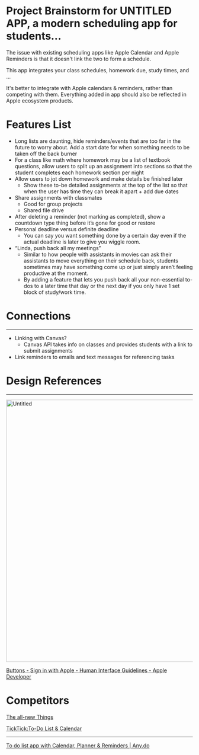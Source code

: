 # Project Brainstorm for UNTITLED APP, a modern scheduling app for students…

The issue with existing scheduling apps like Apple Calendar and Apple Reminders is that it doesn't link the two to form a schedule.

This app integrates your class schedules, homework due, study times, and ...

It's better to integrate with Apple calendars & reminders, rather than competing with them. Everything added in app should also be reflected in Apple ecosystem products.

# Features List

- Long lists are daunting, hide reminders/events that are too far in the future to worry about. Add a start date for when something needs to be taken off the back burner
- For a class like math where homework may be a list of textbook questions, allow users to split up an assignment into sections so that the student completes each homework section per night
- Allow users to jot down homework and make details be finished later
    - Show these to-be detailed assignments at the top of the list so that when the user has time they can break it apart + add due dates
- Share assignments with classmates
    - Good for group projects
    - Shared file drive
- After deleting a reminder (not marking as completed), show a countdown type thing before it’s gone for good or restore
- Personal deadline versus definite deadline
    - You can say you want something done by a certain day even if the actual deadline is later to give you wiggle room.
- “Linda, push back all my meetings”
    - Similar to how people with assistants in movies can ask their assistants to move everything on their schedule back, students sometimes may have something come up or just simply aren’t feeling productive at the moment.
    - By adding a feature that lets you push back all your non-essential to-dos to a later time that day or the next day if you only have 1 set block of study/work time.

# Connections

---

- Linking with Canvas?
    - Canvas API takes info on classes and provides students with a link to submit assignments
- Link reminders to emails and text messages for referencing tasks

# Design References

---

<img width="708" alt="Untitled" src="https://user-images.githubusercontent.com/18268912/159520760-0b03d1b8-6a5e-4820-9d2c-ca2293aeccde.png">


[Buttons - Sign in with Apple - Human Interface Guidelines - Apple Developer](https://developer.apple.com/design/human-interface-guidelines/sign-in-with-apple/overview/buttons/)

# Competitors

[The all-new Things](https://culturedcode.com/things/)

[‎TickTick:To-Do List & Calendar](https://apps.apple.com/us/app/ticktick-to-do-list-calendar/id626144601)

---

[To do list app with Calendar, Planner & Reminders | Any.do](https://www.any.do/)
